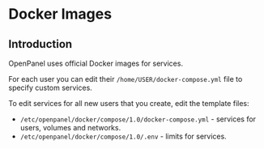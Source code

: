 # Docker Images

## Introduction

OpenPanel uses official Docker images for services.

For each user you can edit their `/home/USER/docker-compose.yml` file to specify custom services.

To edit services for all new users that you create, edit the template files:

- `/etc/openpanel/docker/compose/1.0/docker-compose.yml` - services for users, volumes and networks.
- `/etc/openpanel/docker/compose/1.0/.env` - limits for services.
